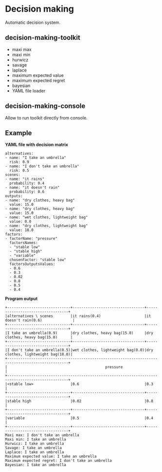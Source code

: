 Decision making
============

Automatic decision system.

decision-making-toolkit
-------------------------

- maxi max
- maxi min
- hurwicz
- savage
- laplace
- maximum expected value
- maximum expected regret
- bayesian
- YAML file loader

decision-making-console
-------------------------

Allow to run toolkit directly from console.

Example
-------------------------

**YAML file with decision matrix**

    alternatives:
    - name: "I take an umbrella"
      risk: 0.9
    - name: "I don't take an umbrella"
      risk: 0.5
    scenes:
    - name: "it rains"
      probability: 0.4
    - name: "it doesn't rain"
      probability: 0.6
    outputs:
    - name: "dry clothes, heavy bag"
      value: 15.0
    - name: "dry clothes, heavy bag"
      value: 15.0
    - name: "wet clothes, lightweight bag"
      value: 0.0
    - name: "dry clothes, lightweight bag"
      value: 18.0
    factors:
    - factorName: "pressure"
      factorsNames:
      - "stable low"
      - "stable high"
      - "variable"
      chosenFactor: "stable low"
      factorsOutputsValues:
      - 0.6
      - 0.3
      - 0.02
      - 0.8
      - 0.5
      - 0.4
      
**Program output**

    +-----------------------------+---------------------------------+----------------------------------+   
    |alternatives \ scenes        |it rains(0.4)                    |it doesn't rain(0.6)              |    
    +-----------------------------+---------------------------------+----------------------------------+    
    |I take an umbrella(0.9)      |dry clothes, heavy bag(15.0)     |dry clothes, heavy bag(15.0)      |   
    +-----------------------------+---------------------------------+----------------------------------+   
    |I don't take an umbrella(0.5)|wet clothes, lightweight bag(0.0)|dry clothes, lightweight bag(18.0)|   
    +--------------------------------------------------------------------------------------------------+  
    |                                             pressure                                             |   
    +--------------------------------------------------------------------------------------------------+    
    |<stable low>                 |0.6                              |0.3                               |   
    +-----------------------------+---------------------------------+----------------------------------+
    |stable high                  |0.02                             |0.8                               |
    +-----------------------------+---------------------------------+----------------------------------+ 
    |variable                     |0.5                              |0.4                               |  
    +-----------------------------+---------------------------------+----------------------------------+
    Maxi max: I don't take an umbrella
    Maxi min: I take an umbrella
    Hurwicz: I take an umbrella
    Savage: I take an umbrella
    Laplace: I take an umbrella
    Maximum expected value: I take an umbrella
    Maximum expected regret: I don't take an umbrella
    Bayesian: I take an umbrella